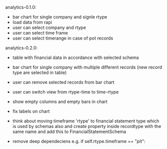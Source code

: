 analytics-0.1.0:
- bar chart for single company and signle rtype
- load data from rapi
- user can select company and rtype
- user can select time frame
- user can select timerange in case of pot records

analytics-0.2.0:
- table with financial data in accordance with selected schema
- bar chart for single company with multiple different records (new 
  record type are selected in table)
- user can remove selected records from bar chart
- user can switch view from rtype-time to time-rtype
- show empty columns and empty bars in chart
- fix labels on chart

- think about moving timeframe 'rtype' to financial statement type which is used
  by schemas also and create property inside recordtype with the same name and
  add this to FinancialStatementSchema
- remove deep dependeciens e.g. if self.rtype.timeframe == "pit":